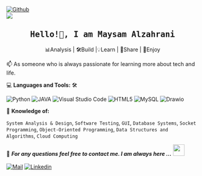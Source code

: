 

[![Github](https://img.shields.io/github/followers/Maysamz?label=Follow%20Me&style=social)](https://github.com/maysamz)
<br>
![](https://komarev.com/ghpvc/?username=maysamz)


<h2 align='center'><samp><strong>Hello!👋, I am Maysam Alzahrani  </strong></samp></h2>


 <p align='center'> 📊Analysis | 🛠Build |💡Learn | 🤝Share | 🎉Enjoy 
<br>

<p align='left'> 📫 As someone who is always passionate for learning more about tech and life.


💻 **Languages and Tools:** 🛠️<br>

![Python](https://img.shields.io/badge/-Python-000000?style=flat&logo=Python&labelColor=ffffff)
![JAVA](https://img.shields.io/badge/-JAVA-000000?style=flat&logo=JAVA&labelColor=ffffff)
![Visual Studio Code](https://img.shields.io/badge/-VSCode-000000?style=flat&logo=visual-studio-code&labelColor=007ACC)
![HTML5](https://img.shields.io/badge/-HTML5-000000?style=flat&logo=html5&logoColor=ffffff&labelColor=E34F26)
![MySQL](https://img.shields.io/badge/-MySQL-000000?style=flat&logo=mysql&labelColor=ffffff)
![Drawio](https://img.shields.io/badge/-Drawio-000000?style=flat&logo=Drawio&labelColor=ffffff)

🧐 **Knowledge of:** <br>

`System Analysis & Design`, `Software Testing`, `GUI`, `Database
Systems`, `Socket Programming`, `Object-Oriented Programming`, `Data Structures and Algorithms`, `Cloud Computing`



📝 ***For any questions feel free to contact me. I am always here ...*** <img src="https://media.giphy.com/media/WUlplcMpOCEmTGBtBW/giphy.gif" width="30">  
<br>
[![Mail](https://img.shields.io/badge/outlook-MaysamAlz@outllok.com-blue?logo=Gmail&logoColor=blue&labelColor=black)](mailto:MaysamAlz@outlook.com)
[![Linkedin](https://img.shields.io/badge/LinkedIn-Maysam-blue?logo=Linkedin&logoColor=blue&labelColor=black)](https://www.linkedin.com/in/maysam-a-16a0a1214?lipi=urn%3Ali%3Apage%3Ad_flagship3_profile_view_base_contact_details%3Bx6di7RrJS%2FWNXYnDQ4Tr%2Bg%3D%3D)
<br>
